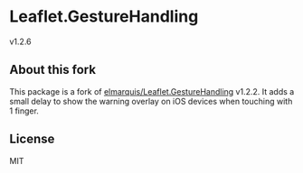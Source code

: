 # Leaflet.GestureHandling

v1.2.6

## About this fork
This package is a fork of [elmarquis/Leaflet.GestureHandling](https://github.com/elmarquis/Leaflet.GestureHandling) v1.2.2.
It adds a small delay to show the warning overlay on iOS devices when touching with 1 finger.

## License

MIT
